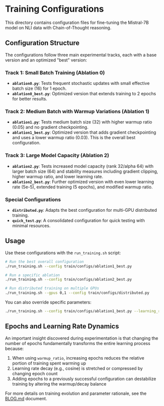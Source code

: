 # Training Configurations

This directory contains configuration files for fine-tuning the Mistral-7B model on NLI data with Chain-of-Thought reasoning.

## Configuration Structure

The configurations follow three main experimental tracks, each with a base version and an optimized "best" version:

### Track 1: Small Batch Training (Ablation 0)

- **`ablation0.py`**: Tests frequent stochastic updates with small effective batch size (16) for 1 epoch.
- **`ablation0_best.py`**: Optimized version that extends training to 2 epochs for better results.

### Track 2: Medium Batch with Warmup Variations (Ablation 1)

- **`ablation1.py`**: Tests medium batch size (32) with higher warmup ratio (0.05) and no gradient checkpointing.
- **`ablation1_best.py`**: Optimized version that adds gradient checkpointing and uses a lower warmup ratio (0.03). This is the overall best configuration.

### Track 3: Large Model Capacity (Ablation 2)

- **`ablation2.py`**: Tests increased model capacity (rank 32/alpha 64) with larger batch size (64) and stability measures including gradient clipping, higher warmup ratio, and lower learning rate.
- **`ablation2_best.py`**: Further optimized version with even lower learning rate (5e-5), extended training (5 epochs), and modified warmup ratio.

### Special Configurations

- **`distributed.py`**: Adapts the best configuration for multi-GPU distributed training.
- **`quick_test.py`**: A consolidated configuration for quick testing with minimal resources.

## Usage

Use these configurations with the `run_training.sh` script:

```bash
# Run the best overall configuration
./run_training.sh --config train/configs/ablation1_best.py

# Run a specific ablation
./run_training.sh --config train/configs/ablation2_best.py

# Run distributed training on multiple GPUs
./run_training.sh --gpus 0,1 --config train/configs/distributed.py
```

You can also override specific parameters:

```bash
./run_training.sh --config train/configs/ablation1_best.py --learning_rate 1e-4 --batch_size 32
```

## Epochs and Learning Rate Dynamics

An important insight discovered during experimentation is that changing the number of epochs fundamentally transforms the entire learning process because:

1. When using `warmup_ratio`, increasing epochs reduces the relative portion of training spent warming up
2. Learning rate decay (e.g., cosine) is stretched or compressed by changing epoch count
3. Adding epochs to a previously successful configuration can destabilize training by altering the warmup/decay balance

For more details on training evolution and parameter rationale, see the [BLOG.md](../../BLOG.md) document. 